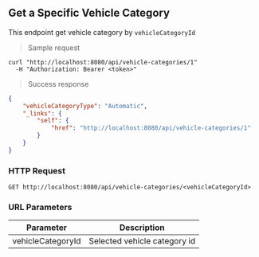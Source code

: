 ## Get a Specific Vehicle Category

This endpoint get vehicle category by <code>vehicleCategoryId</code>

> Sample request

```shell
curl "http://localhost:8080/api/vehicle-categories/1"
  -H "Authorization: Bearer <token>"
```

> Success response

```json
{
    "vehicleCategoryType": "Automatic",
    "_links": {
        "self": {
            "href": "http://localhost:8080/api/vehicle-categories/1"
        }
    }
}
```

### HTTP Request

`GET http://localhost:8080/api/vehicle-categories/<vehicleCategoryId>`

### URL Parameters

Parameter | Description
--------- | -----------
vehicleCategoryId | Selected vehicle category id
